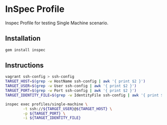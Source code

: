 # **InSpec Profile**

Inspec Profile for testing Single Machine scenario.


## **Installation**

```bash
gem install inspec
```

## **Instructions**

```bash
vagrant ssh-config > ssh-config
TARGET_HOST=$(grep -w HostName ssh-config | awk '{ print $2 }')
TARGET_USER=$(grep -w User ssh-config | awk '{ print $2 }')
TARGET_PORT=$(grep -w Port ssh-config | awk '{ print $2 }')
TARGET_IDENTITY_FILE=$(grep -w IdentityFile ssh-config | awk '{ print $2 }')

inspec exec profiles/single-machine \
        -t ssh://${TARGET_USER}@${TARGET_HOST} \
        -p ${TARGET_PORT} \
        -i ${TARGET_IDENTITY_FILE}
```
